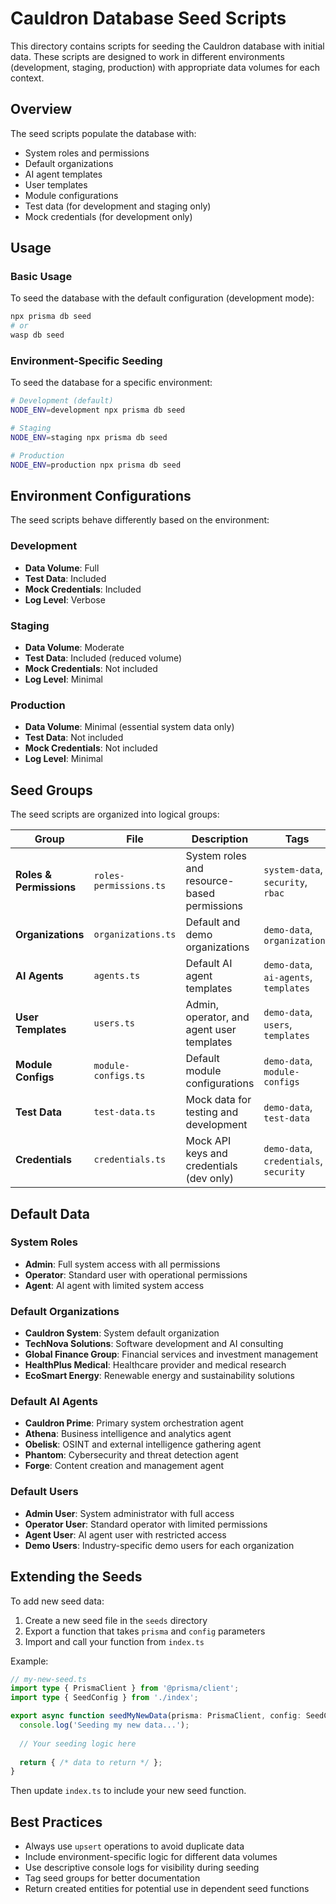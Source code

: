 # Cauldron Database Seed Scripts

This directory contains scripts for seeding the Cauldron database with initial data. These scripts are designed to work in different environments (development, staging, production) with appropriate data volumes for each context.

## Overview

The seed scripts populate the database with:

- System roles and permissions
- Default organizations
- AI agent templates
- User templates
- Module configurations
- Test data (for development and staging only)
- Mock credentials (for development only)

## Usage

### Basic Usage

To seed the database with the default configuration (development mode):

```bash
npx prisma db seed
# or
wasp db seed
```

### Environment-Specific Seeding

To seed the database for a specific environment:

```bash
# Development (default)
NODE_ENV=development npx prisma db seed

# Staging
NODE_ENV=staging npx prisma db seed

# Production
NODE_ENV=production npx prisma db seed
```

## Environment Configurations

The seed scripts behave differently based on the environment:

### Development

- **Data Volume**: Full
- **Test Data**: Included
- **Mock Credentials**: Included
- **Log Level**: Verbose

### Staging

- **Data Volume**: Moderate
- **Test Data**: Included (reduced volume)
- **Mock Credentials**: Not included
- **Log Level**: Minimal

### Production

- **Data Volume**: Minimal (essential system data only)
- **Test Data**: Not included
- **Mock Credentials**: Not included
- **Log Level**: Minimal

## Seed Groups

The seed scripts are organized into logical groups:

| Group | File | Description | Tags |
|-------|------|-------------|------|
| **Roles & Permissions** | `roles-permissions.ts` | System roles and resource-based permissions | `system-data`, `security`, `rbac` |
| **Organizations** | `organizations.ts` | Default and demo organizations | `demo-data`, `organizations` |
| **AI Agents** | `agents.ts` | Default AI agent templates | `demo-data`, `ai-agents`, `templates` |
| **User Templates** | `users.ts` | Admin, operator, and agent user templates | `demo-data`, `users`, `templates` |
| **Module Configs** | `module-configs.ts` | Default module configurations | `demo-data`, `module-configs` |
| **Test Data** | `test-data.ts` | Mock data for testing and development | `demo-data`, `test-data` |
| **Credentials** | `credentials.ts` | Mock API keys and credentials (dev only) | `demo-data`, `credentials`, `security` |

## Default Data

### System Roles

- **Admin**: Full system access with all permissions
- **Operator**: Standard user with operational permissions
- **Agent**: AI agent with limited system access

### Default Organizations

- **Cauldron System**: System default organization
- **TechNova Solutions**: Software development and AI consulting
- **Global Finance Group**: Financial services and investment management
- **HealthPlus Medical**: Healthcare provider and medical research
- **EcoSmart Energy**: Renewable energy and sustainability solutions

### Default AI Agents

- **Cauldron Prime**: Primary system orchestration agent
- **Athena**: Business intelligence and analytics agent
- **Obelisk**: OSINT and external intelligence gathering agent
- **Phantom**: Cybersecurity and threat detection agent
- **Forge**: Content creation and management agent

### Default Users

- **Admin User**: System administrator with full access
- **Operator User**: Standard operator with limited permissions
- **Agent User**: AI agent user with restricted access
- **Demo Users**: Industry-specific demo users for each organization

## Extending the Seeds

To add new seed data:

1. Create a new seed file in the `seeds` directory
2. Export a function that takes `prisma` and `config` parameters
3. Import and call your function from `index.ts`

Example:

```typescript
// my-new-seed.ts
import type { PrismaClient } from '@prisma/client';
import type { SeedConfig } from './index';

export async function seedMyNewData(prisma: PrismaClient, config: SeedConfig) {
  console.log('Seeding my new data...');
  
  // Your seeding logic here
  
  return { /* data to return */ };
}
```

Then update `index.ts` to include your new seed function.

## Best Practices

- Always use `upsert` operations to avoid duplicate data
- Include environment-specific logic for different data volumes
- Use descriptive console logs for visibility during seeding
- Tag seed groups for better documentation
- Return created entities for potential use in dependent seed functions

